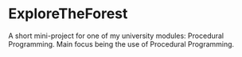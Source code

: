 # ExploreTheForest

A short mini-project for one of my university modules: Procedural Programming.
Main focus being the use of Procedural Programming.
